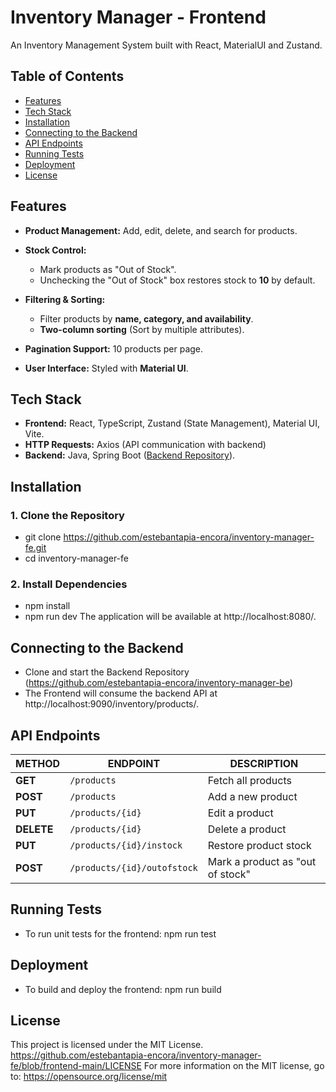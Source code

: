 # Inventory Manager - Frontend

An Inventory Management System built with React, MaterialUI and Zustand.
## **Table of Contents**

- [Features](#features)
- [Tech Stack](#tech-stack)
- [Installation](#installation)
- [Connecting to the Backend](#connecting-to-the-backend)
- [API Endpoints](#api-endpoints)
- [Running Tests](#running-tests)
- [Deployment](#deployment)
- [License](#license)

## Features
- **Product Management:** Add, edit, delete, and search for products.
- **Stock Control:**
  - Mark products as "Out of Stock".
  - Unchecking the "Out of Stock" box restores stock to **10** by default.
    
- **Filtering & Sorting:**
  - Filter products by **name, category, and availability**.
  - **Two-column sorting** (Sort by multiple attributes).
    
- **Pagination Support:** 10 products per page.
- **User Interface:** Styled with **Material UI**.

## Tech Stack
- **Frontend:** React, TypeScript, Zustand (State Management), Material UI, Vite.
- **HTTP Requests:** Axios (API communication with backend)
- **Backend:** Java, Spring Boot ([Backend Repository](https://github.com/estebantapia-encora/inventory-manager-be)).

## Installation
### **1. Clone the Repository**
- git clone https://github.com/estebantapia-encora/inventory-manager-fe.git
- cd inventory-manager-fe

### **2. Install Dependencies**
- npm install
- npm run dev
The application will be available at http://localhost:8080/.

## Connecting to the Backend
- Clone and start the Backend Repository (https://github.com/estebantapia-encora/inventory-manager-be)
- The Frontend will consume the backend API at http://localhost:9090/inventory/products/.

## API Endpoints
| METHOD  | ENDPOINT                     | DESCRIPTION                      |
|---------|------------------------------|----------------------------------|
| **GET**  | `/products`                   | Fetch all products               |
| **POST** | `/products`                   | Add a new product                |
| **PUT**  | `/products/{id}`               | Edit a product                   |
| **DELETE** | `/products/{id}`             | Delete a product                 |
| **PUT**  | `/products/{id}/instock`       | Restore product stock            |
| **POST** | `/products/{id}/outofstock`    | Mark a product as "out of stock" |


## Running Tests 
- To run unit tests for the frontend: npm run test

## Deployment
- To build and deploy the frontend: npm run build

 ## License
This project is licensed under the MIT License.
https://github.com/estebantapia-encora/inventory-manager-fe/blob/frontend-main/LICENSE
For more information on the MIT license, go to: https://opensource.org/license/mit
